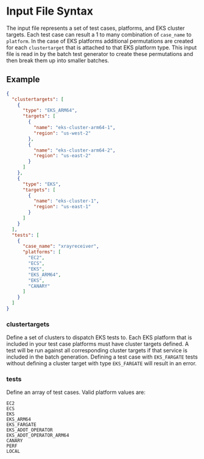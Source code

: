 # Input File Syntax
The input file represents a set of test cases, platforms, and EKS cluster targets. Each test case can result a 1 to many
combination of `case_name` to `platform`. In the case of EKS platforms additional permutations are created for each 
`clustertarget` that is attached to that EKS platform type. This input file is read in by the batch test generator to
create these permutations and then break them up into smaller batches. 

## Example
```json
{
  "clustertargets": [
    {
      "type": "EKS_ARM64",
      "targets": [
        {
          "name": "eks-cluster-arm64-1",
          "region": "us-west-2"
        },
        {
          "name": "eks-cluster-arm64-2",
          "region": "us-east-2"
        }
      ]
    },
    {
      "type": "EKS",
      "targets": [
        {
          "name": "eks-cluster-1",
          "region": "us-east-1"
        }
      ]
    }
  ],
  "tests": [
    {
      "case_name": "xrayreceiver",
      "platforms": [
        "EC2",
        "ECS",
        "EKS",
        "EKS_ARM64",
        "EKS",
        "CANARY"
      ]
    }
  ]
}
```

### clustertargets
Define a set of clusters to dispatch EKS tests to. Each EKS platform that is included in your
test case platforms must have cluster targets defined. A test will be run against all corresponding
cluster targets if that service is included in the batch generation. Defining a test case with `EKS_FARGATE` tests
without defining a cluster target with type `EKS_FARGATE` will result in an error. 

### tests
Define an array of test cases. 
Valid platform values are:
```text
EC2
ECS
EKS
EKS_ARM64
EKS_FARGATE
EKS_ADOT_OPERATOR
EKS_ADOT_OPERATOR_ARM64
CANARY
PERF
LOCAL
```